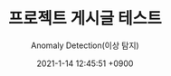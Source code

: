 ---
layout: post
title: '프로젝트 게시글 테스트'
subtitle: Anomaly Detection(이상 탐지)
date: '2021-1-14 12:45:51 +0900'
categories:
    - project
tags:
    - project
comments: true
published: true
---